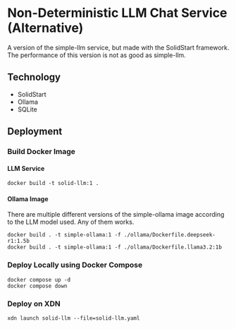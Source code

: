 # Non-Deterministic LLM Chat Service (Alternative)
A version of the simple-llm service, but made with the SolidStart framework. The performance of this version is not as good as simple-llm.

## Technology
- SolidStart
- Ollama
- SQLite

## Deployment
### Build Docker Image
#### LLM Service
```
docker build -t solid-llm:1 .
```
#### Ollama Image
There are multiple different versions of the simple-ollama image according to the LLM model used. Any of them works.
```
docker build . -t simple-ollama:1 -f ./ollama/Dockerfile.deepseek-r1:1.5b
docker build . -t simple-ollama:1 -f ./ollama/Dockerfile.llama3.2:1b
```

### Deploy Locally using Docker Compose
```
docker compose up -d
docker compose down
```

### Deploy on XDN 
```
xdn launch solid-llm --file=solid-llm.yaml
```
